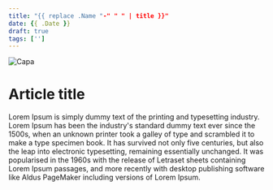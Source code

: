 ```yaml
---
title: "{{ replace .Name "-" " " | title }}"
date: {{ .Date }}
draft: true
tags: ['']
---
```


![Capa]()

# Article title

Lorem Ipsum is simply dummy text of the printing and typesetting industry. Lorem Ipsum has been the industry's standard 
dummy text ever since the 1500s, when an unknown printer took a galley of type and scrambled it to make a type specimen book. 
It has survived not only five centuries, but also the leap into electronic typesetting, remaining essentially unchanged. 
It was popularised in the 1960s with the release of Letraset sheets containing Lorem Ipsum passages, and more recently with 
desktop publishing software like Aldus PageMaker including versions of Lorem Ipsum.

